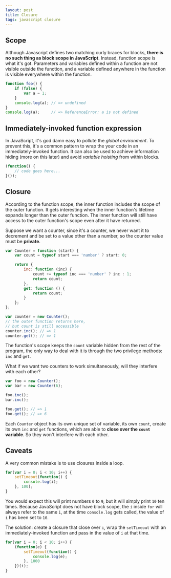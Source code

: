 ```yaml
---
layout: post
title: Closure
tags: javascript closure
---
```



## Scope

Although Javascript defines two matching curly braces for blocks,
__there is no such thing as block scope in JavaScript__. Instead,
function scope is what it's got. Parameters and variables defined
within a function are not visible outside the function, and a variable
defined anywhere in the function is visible everywhere within the
function.

```js
function foo() {
    if (false) {
        var a = 1;
    }
    console.log(a); // => undefined
}
console.log(a);     // => ReferenceError: a is not defined
```


## Immediately-invoked function expression

In JavaScript, it's god damn easy to pollute the _global environment_.
To prevent this, it's a common pattern to wrap the your code in an
immediately-invoked function. It can also be used to achieve information
hiding (more on this later) and avoid _variable hoisting_ from within blocks.

```js
(function() {
    // code goes here...
}());
```


## Closure

According to the function scope, the inner function includes the scope
of the outer function. It gets interesting when the inner function's
lifetime expands longer than the outer function. The inner function will
still have access to the outer function's scope even after it have returned.

Suppose we want a counter, since it's a counter, we never want it to
decrement and be set to a value other than a number, so the counter
value must be __private__.

```js
var Counter = function (start) {
    var count = typeof start === 'number' ? start: 0;

    return {
        inc: function (inc) {
            count += typeof inc === 'number' ? inc : 1;
            return count;
        },
        get: function () {
            return count;
        }
    };
};

var counter = new Counter();
// the outer function returns here,
// but count is still accessible
counter.inc(); // => 1
counter.get(); // => 1
```

The function's scope keeps the `count` variable hidden from the rest
of the program, the only way to deal with it is through the two
privilege methods: `inc` and `get`.

What if we want two counters to work simultaneously, will they
interfere with each other?

```js
var foo = new Counter();
var bar = new Counter(6);

foo.inc();
bar.inc();

foo.get(); // => 1
foo.get(); // => 6
```

Each `Counter` object has its own unique set of variable, its own `count`,
create its own `inc` and `get` functions, which are able to __close over the
`count` variable__. So they won't interfere with each other.


## Caveats

A very common mistake is to use closures inside a loop.

```js
for(var i = 0; i < 10; i++) {
    setTimeout(function() {
        console.log(i);
    }, 100);
}
```

You would expect this will print numbers `0` to `9`, but it will simply
print `10` ten times. Because JavaScript does not have block scope, the
`i` inside `for` will always refer to the same `i`, at the time `console.log`
gets called, the value of `i` has been set to `10`.

The solution: create a closure that close over `i`, wrap the `setTimeout`
with an immediately-invoked function and pass in the value of `i` at that time.

```js
for(var i = 0; i < 10; i++) {
    (function(e) {
        setTimeout(function() {
            console.log(e);
        }, 1000
    })(i);
}
```
